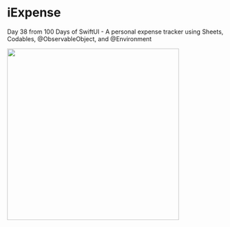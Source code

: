 # iExpense
Day 38 from 100 Days of SwiftUI - A personal expense tracker using Sheets, Codables, @ObservableObject, and @Environment

<img src="preview.gif" width=400>
